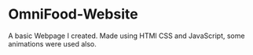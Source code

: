 # OmniFood-Website
A basic Webpage I created. Made using HTMl CSS and JavaScript, some animations were used also.
